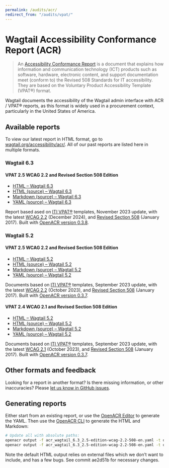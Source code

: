 ```yaml
---
permalink: /audits/acr/
redirect_from: "/audits/vpat/"
---
```


# Wagtail Accessibility Conformance Report (ACR)

> An [Accessibility Conformance Report](https://www.section508.gov/sell/acr/) is a document that explains how information and communication technology (ICT) products such as software, hardware, electronic content, and support documentation meet (conform to) the Revised 508 Standards for IT accessibility. They are based on the Voluntary Product Accessibility Template (VPAT®) format.

Wagtail documents the accessibility of the Wagtail admin interface with ACR / VPAT® reports, as this format is widely used in a procurement context, particularly in the United States of America.

## Available reports

To view our latest report in HTML format, go to [wagtail.org/accessibility/acr/](https://wagtail.org/accessibility/acr/). All of our past reports are listed here in multiple formats.

### Wagtail 6.3

#### VPAT 2.5 WCAG 2.2 and Revised Section 508 Edition

- [HTML – Wagtail 6.3](https://wagtail.github.io/accessibility/audits/acr/acr_wagtail_6.3_2.5-edition-wcag-2.2-508-en.html)
- [HTML (source) – Wagtail 6.3](https://github.com/wagtail/accessibility/blob/main/audits/acr/acr_wagtail_6.3_2.5-edition-wcag-2.2-508-en.html)
- [Markdown (source) – Wagtail 6.3](https://github.com/wagtail/accessibility/blob/main/audits/acr/acr_wagtail_6.3_2.5-edition-wcag-2.2-508-en.md)
- [YAML (source) – Wagtail 6.3](./acr_wagtail_5.2_2.4-edition-wcag-2.1-508-en.yaml)

Report based ased on [ITI VPAT®](https://www.itic.org/policy/accessibility/vpat) templates, November 2023 update, with the latest [WCAG 2.2](https://www.w3.org/TR/WCAG22/) (December 2024), and [Revised Section 508](https://www.access-board.gov/ict/) (January 2017). Built with [OpenACR version 0.3.8](https://github.com/gsa/openacr).

### Wagtail 5.2

#### VPAT 2.5 WCAG 2.2 and Revised Section 508 Edition

- [HTML – Wagtail 5.2](https://wagtail.github.io/accessibility/audits/acr/acr_wagtail_5.2_2.5-edition-wcag-2.2-508-en.html)
- [HTML (source) – Wagtail 5.2](https://github.com/wagtail/accessibility/blob/main/audits/acr/acr_wagtail_5.2_2.5-edition-wcag-2.2-508-en.html)
- [Markdown (source) – Wagtail 5.2](https://github.com/wagtail/accessibility/blob/main/audits/acr/acr_wagtail_5.2_2.5-edition-wcag-2.2-508-en.md)
- [YAML (source) – Wagtail 5.2](./acr_wagtail_5.2_2.4-edition-wcag-2.1-508-en.yaml)

Documents based on [ITI VPAT®](https://www.itic.org/policy/accessibility/vpat) templates, September 2023 update, with the latest [WCAG 2.2](https://www.w3.org/TR/WCAG22/) (October 2023), and [Revised Section 508](https://www.access-board.gov/ict/) (January 2017). Built with [OpenACR version 0.3.7](https://github.com/gsa/openacr).

#### VPAT 2.4 WCAG 2.1 and Revised Section 508 Edition

- [HTML – Wagtail 5.2](https://wagtail.github.io/accessibility/audits/acr/acr_wagtail_5.2_2.4-edition-wcag-2.1-508-en.html)
- [HTML (source) – Wagtail 5.2](https://github.com/wagtail/accessibility/blob/main/audits/acr/acr_wagtail_5.2_2.4-edition-wcag-2.1-508-en.html)
- [Markdown (source) – Wagtail 5.2](https://github.com/wagtail/accessibility/blob/main/audits/acr/acr_wagtail_5.2_2.4-edition-wcag-2.1-508-en.md)
- [YAML (source) – Wagtail 5.2](./acr_wagtail_5.2_2.4-edition-wcag-2.1-508-en.yaml)

Documents based on [ITI VPAT®](https://www.itic.org/policy/accessibility/vpat) templates, September 2023 update, with the latest [WCAG 2.1](https://www.w3.org/TR/WCAG21/) (October 2023), and [Revised Section 508](https://www.access-board.gov/ict/) (January 2017). Built with [OpenACR version 0.3.7](https://github.com/gsa/openacr).

## Other formats and feedback

Looking for a report in another format? Is there missing information, or other inaccuracies? Please [let us know in GitHub issues](https://github.com/wagtail/accessibility/issues).

## Generating reports

Either start from an existing report, or use the [OpenACR Editor](https://acreditor.section508.gov/) to generate the YAML. Then use the [OpenACR CLI](https://github.com/GSA/openacr/blob/main/docs/CLI.md) to generate the HTML and Markdown:

```bash
# Update all with absolute paths:
openacr output -f acr_wagtail_6.3_2.5-edition-wcag-2.2-508-en.yaml -t openacr-markdown-0.1.0.handlebars -c 2.5-edition-wcag-2.2-508-en.yaml -o ./acr_wagtail_6.3_2.5-edition-wcag-2.2-508-en.md
openacr output -f acr_wagtail_6.3_2.5-edition-wcag-2.2-508-en.yaml -t openacr-html-0.1.0.handlebars -c 2.5-edition-wcag-2.2-508-en.yaml -o ./acr_wagtail_6.3_2.5-edition-wcag-2.2-508-en.html
```

Note the default HTML output relies on external files which we don’t want to include, and has a few bugs. See commit ae2d51b for necessary changes.
